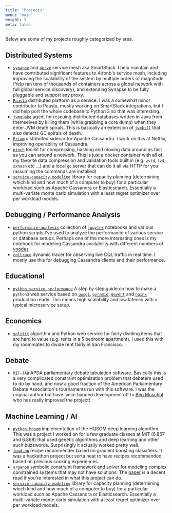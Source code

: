 ```yaml
---
title: "Projects"
menu: "main"
weight: 3
meta: false
---
```


Below are some of my projects roughly categorized by area.

Distributed Systems
-------------------

* [`synapse`](https://github.com/airbnb/synapse) and
  [`nerve`](https://github.com/airbnb/nerve) service mesh aka SmartStack. I help
  maintain and have contributed significant features to Airbnb's service mesh,
  including improving the scalability of the system by multiple orders of
  magnitude (Yelp ran tens of thousands of containers across a global network
  with full global service discovery), and extending Synapse to be fully
  pluggable and support any proxy.
* [`Paasta`](https://github.com/Yelp/paasta) distributed platform as a service. I
  was a somewhat minor contributor to Paasta, mostly working on SmartStack
  integrations, but I did help port the whole codebase to Python 3 so that was
  interesting...
* [`jvmquake`](https://github.com/jolynch/jvmquake) agent for rescuing
  distributed databases written in Java from themselves by killing them (while
  grabbing a core dump) when they enter JVM death spirals. This is basically an
  extension of [`jvmkill`](https://github.com/airlift/jvmkill) that also
  detects GC spirals of death.
* [`Priam`](https://github.com/Netflix/Priam) distributed sidecar for Apache
  Cassandra. I work on this at Netflix, improving operability of Cassandra.
* [`pinch`](https://github.com/jolynch/pinch) toolkit for compressing, hashing
  and moving data around as fast as you can around a network. This is just
  a docker container with all of my favorite data compression and validation
  tools built in (e.g. `zstd`, `lz4`, `xxhash` etc ...) and a local `go` server
  that can do it all via HTTP for you (assuming the commands are installed)
* [`service-capacity-modeling`](https://github.com/Netflix-Skunkworks/service-capacity-modeling)
  library for capacity planning (determining which kind and how much of a
  computer to buy) for a particular workload such as Apache Cassandra or
  Elasticsearch. Essentially a multi-variate monte carlo simulation with a
  least regret optimizer over per workload models.


Debugging / Performance Analysis
--------------------------------

* [`performance-analysis`](https://github.com/jolynch/performance-analysis)
  collection of [`jupyter`](https://github.com/jupyter) notebooks and various
  python scripts I've used to analyze the performance of various service or
  database setups. Perhaps one of the more interesting ones is my notebook for
  modeling Cassandra availability with different numbers of
  [vnodes](https://github.com/jolynch/performance-analysis/tree/master/notebooks/cassandra_availability)
* [`cqltrace`](https://github.com/jolynch/cqltrace) dynamic tracer for observing
  live CQL traffic in real time. I mostly use this for debugging Cassandra
  clients and their performance.

Educational
-----------

* [`python_service_performance`](https://github.com/jolynch/python_service_performance)
  A step by step guide on how to make a `python3` web service based on
  [`uwsgi`](https://github.com/unbit/uwsgi),
  [`pyramid`](https://github.com/Pylons/pyramid),
  [`gevent`](https://github.com/gevent/gevent) and
  [`nginx`](https://github.com/nginx/nginx) production ready. This means high
  scalability and low latency with a typical microservice setup.

Economics
---------

* [`splitit`](https://github.com/jolynch/splitit) algorithm and Python web
  service for fairly dividing items that are hard to value (e.g. rents in a 5
  bedroom apartment). I used this with my roommates to divide rent fairly in
  San Francisco.

Debate
------

* [`MIT-TAB`](https://github.com/MIT-Tab/mit-tab) APDA parliamentary debate
  tabulation software. Basically this is a very complicated constraint
  optimization problem that debaters used to do by hand, and now a good
  fraction of the American Parliamentary Debate Association's tournaments run
  with this software. I was the original author but have since handed
  development off to [Ben Muschol](https://github.com/BenMusch) who has really
  improved the project!

Machine Learning / AI
---------------------

* [`python_hqsom`](https://github.com/jolynch/python-hqsom) implementation of
  the HQSOM deep learning algorithm. This was a project I worked on for a few
  graduate classes at MIT (6.867 and 6.868) that used genetic algorithms and
  deep learning and other such buzzwords. Surprisingly it actually worked
  pretty well.
* [`food.op`](https://github.com/jolynch/food.op) recipe recommender based on
  gradient boosting classifiers. It was a hackathon project but sorta neat to
  have recipes recommended based on previous cooking experiences.
* [`organon`](https://github.com/jolynch/organon) symbolic constraint framework
  and solver for modeling complex constrained systems that may not have
  solutions. The
  [paper](https://github.com/jolynch/organon/blob/master/papers/final.pdf) is a
  decent read if you're interested in what this project can do.
* [`service-capacity-modeling`](https://github.com/Netflix-Skunkworks/service-capacity-modeling)
  library for capacity planning (determining which kind and how much of a
  computer to buy) for a particular workload such as Apache Cassandra or
  Elasticsearch. Essentially a multi-variate monte carlo simulation with a
  least regret optimizer over per workload models.
